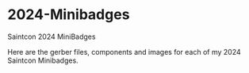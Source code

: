 # 2024-Minibadges
Saintcon 2024 MiniBadges

Here are the gerber files, components and images for each of my 2024 Saintcon Minibadges.
